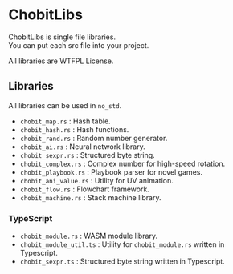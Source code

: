 ChobitLibs
==========

ChobitLibs is single file libraries.  
You can put each src file into your project.

All libraries are WTFPL License.

Libraries
---------

All libraries can be used in `no_std`.

* `chobit_map.rs` : Hash table.
* `chobit_hash.rs` : Hash functions.
* `chobit_rand.rs` : Random number generator.
* `chobit_ai.rs` : Neural network library.
* `chobit_sexpr.rs` : Structured byte string.
* `chobit_complex.rs` : Complex number for high-speed rotation.
* `chobit_playbook.rs` : Playbook parser for novel games.
* `chobit_ani_value.rs` : Utility for UV animation.
* `chobit_flow.rs` : Flowchart framework.
* `chobit_machine.rs` : Stack machine library.

### TypeScript

* `chobit_module.rs` : WASM module library.
* `chobit_module_util.ts` : Utility for `chobit_module.rs` written in Typescript.
* `chobit_sexpr.ts` : Structured byte string written in Typescript.

